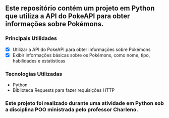 ## Este repositório contém um projeto em Python que utiliza a API do PokeAPI para obter informações sobre Pokémons.

### Principais Utilidades
- [x] Utilizar a API do PokeAPI para obter informações sobre Pokémons
- [x] Exibir informações básicas sobre os Pokémons, como nome, tipo, habilidades e estatísticas

### Tecnologias Utilizadas
- Python
- Biblioteca Requests para fazer requisições HTTP

### Este projeto foi realizado durante uma atividade em Python sob a disciplina POO ministrada pelo professor Charleno.
